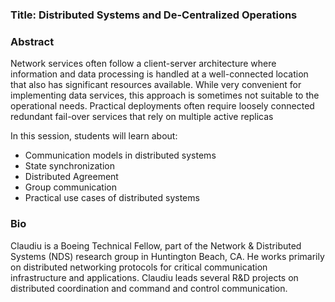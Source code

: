 ### Title: Distributed Systems and De-Centralized Operations

### Abstract 

Network services often follow a client-server architecture where information and data processing is handled at a well-connected location that also has significant resources available. While very convenient for implementing data services, this approach is sometimes not suitable to the operational needs. Practical deployments often require loosely connected redundant fail-over services that rely on multiple active replicas

In this session, students will learn about:
* Communication models in distributed systems
* State synchronization
* Distributed Agreement
* Group communication
* Practical use cases of distributed systems
 
### Bio 

Claudiu is a Boeing Technical Fellow, part of the Network & Distributed Systems (NDS) research group in Huntington Beach, CA. He works primarily on distributed networking protocols for critical communication infrastructure and applications. Claudiu leads several R&D projects on distributed coordination and command and control communication.
